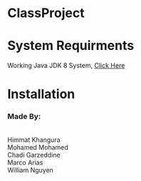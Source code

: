 # ClassProject



# System Requirments
Working Java JDK 8 System, [Click Here](https://www.oracle.com/technetwork/java/javase/downloads/jdk8-downloads-2133151.html)

# Installation



<h3> Made By: </h3></br>
Himmat Khangura </br>
Mohamed Mohamed </br>
Chadi Garzeddine </br>
Marco Arias </br>
William Nguyen </br>
